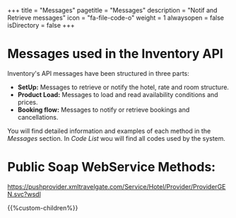 +++
title = "Messages"
pagetitle = "Messages"
description = "Notif and Retrieve messages"
icon = "fa-file-code-o" 
weight = 1
alwaysopen = false
isDirectory = false
+++

# Messages used in the Inventory API

Inventory's API messages have been structured in three parts:

* **SetUp:** Messages to retrieve or notify the hotel, rate and room structure.
* **Product Load:** Messages to load and read availability conditions and prices.
* **Booking flow:** Messages to notify or retrieve bookings and cancellations.

You will find detailed information and examples of each method in the *Messages* section. In *Code List* wou will find all codes used by the system.

# Public Soap WebService Methods:

<https://pushprovider.xmltravelgate.com/Service/Hotel/Provider/ProviderGEN.svc?wsdl>

{{%custom-children%}}
